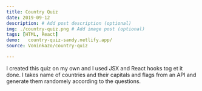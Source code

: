 ```yaml
---
title: Country Quiz
date: 2019-09-12
description: # Add post description (optional)
img: ./country-quiz.png # Add image post (optional)
tags: [HTML, React]
demo:   country-quiz-sandy.netlify.app/
source: Voninkazo/country-quiz

---
```

I created this quiz on my own and I used JSX and React hooks tog et it done. 
I takes name of countries and their capitals and flags from an API and generate them randomely according to the questions.